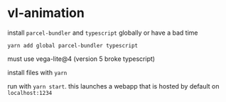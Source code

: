 # vl-animation

install `parcel-bundler` and `typescript` globally or have a bad time

`yarn add global parcel-bundler typescript`

must use vega-lite@4 (version 5 broke typescript)

install files with `yarn`

run with `yarn start`. this launches a webapp that is hosted by
default on `localhost:1234`
